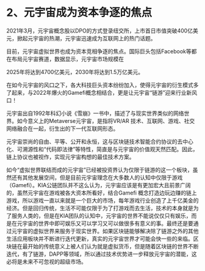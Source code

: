 # 2、元宇宙成为资本争逐的焦点

2021年3月，元宇宙概念股以DPO的方式登录纽交所，上市首日市值突破400亿美元，掀起元宇宙的热潮，元宇宙迅速成为互联网上的热门话题。

目前，元宇宙虚拟世界也成为资本竞相争逐的焦点。国际巨头包括Facebook等都在布局元宇宙赛道，数据显示，元宇宙市场规模在

2025年将达到4700亿美元，2030年将达到1.5万亿美元。

在如今元宇宙的风口之下，各大科技巨头资本纷纷加入，使得元宇宙的衍生模式多了起来，与2022年爆火的Gamefi概念相结合，更是让元宇宙“链游”迎来行业新风口！

元宇宙出自1992年科幻小说《雪崩》一书中，描述了与现实世界类似的网络世界。如今意义上的Metaverse元宇宙，是指将VR/AR 技术、互联网、游戏、社交网络融合在一起，衍生出的下一代互联网形态。

元宇宙崇尚的自由、平等、公开和永恒，这与区块链技术智能合约协议的去中心化、可溯源性和“代码即法律”等特性，简直是与元宇宙的价值观天然匹配。因此，链上协议也被视作，实现元宇宙构想的最佳技术方案。

如今“虚拟世界联结而成的元宇宙”已经被投资界认为仅限于链游的这一个板块，虽然还有其他发展空间，但是目前元宇宙理念在大多数人的认知中仅限于游戏（Gamefi）。KIA公链团队并不这么认为，元宇宙应该是有更加宏大且前景广阔的，虽然元宇宙在游戏被各大资本所看好，结合Gamefi 概念打造边玩边赚的链上游戏，所以游戏一直以来就是一个巨大的市场，每年游戏行业创造了上千亿美金的经济。但是回归传统，生活不可能仅限于为了打游戏而去生活，技术的本身就是为了服务人类的，但是在KIA团队的认知中，元宇宙的世界不能说仅仅只有娱乐，而是在元宇宙的世界中即可娱乐又可以学习又可以做很多有意义的事。最终还是要通过元宇宙的虚拟世界来服务于现实世界。如果区块链能够解决除了链游之外的其他生活应用板块并不断进行迭代更新，真实的元宇宙世界才可能会快一些的来临。区块链在最开始的传统意义上被人们认为就是虚拟货币，但是随着区块链的世界不断迭代，有了链游，DAPP等领域，所以通过技术优势进一步释放元宇宙的潜能，这必将是未来不可忽视的超级市场。
